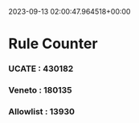 2023-09-13 02:00:47.964518+00:00
# Rule Counter 
 ### UCATE : 430182

 ### Veneto : 180135

 ### Allowlist : 13930